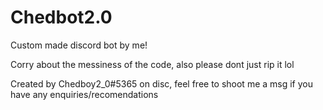 # Chedbot2.0
Custom made discord bot by me!


Corry about the messiness of the code, also please dont just rip it lol 


Created by Chedboy2_0#5365 on disc, feel free to shoot me a msg if you have any enquiries/recomendations
